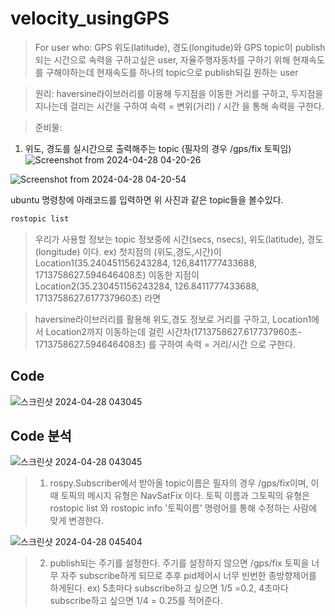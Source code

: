 # velocity_usingGPS

> For user who: GPS 위도(latitude), 경도(longitude)와 GPS topic이 publish되는 시간으로 속력을 구하고싶은 user, 자율주행자동차를 구하기 위해 현재속도를 구해야하는데 현재속도를 하나의 topic으로 publish되길 원하는 user

>원리: haversine라이브러리를 이용해 두지점을 이동한 거리를 구하고, 두지점을 지나는데 걸리는 시간을 구하여 속력 = 변위(거리) / 시간 을 통해 속력을 구한다.

>준비물: 

1) 위도, 경도를 실시간으로 출력해주는 topic (필자의 경우 /gps/fix 토픽임)
![Screenshot from 2024-04-28 04-20-26](https://github.com/donghyunkim39/velocity_usingGPS/assets/163104650/5aed531d-fdfc-479f-bd85-0473e8756716)

![Screenshot from 2024-04-28 04-20-54](https://github.com/donghyunkim39/velocity_usingGPS/assets/163104650/b20ad6a9-6949-4708-ba34-729eb8e0f100)

ubuntu 명령창에 아래코드를 입력하면 위 사진과 같은 topic들을 볼수있다.
```bash
rostopic list
```

>우리가 사용할 정보는 topic 정보중에 시간(secs, nsecs), 위도(latitude), 경도(longitude) 이다.
> ex) 첫지점의 (위도,경도,시간)이 Location1(35.240451156243284, 126,8411777433688, 1713758627.594646408초)
>     이동한 지점이 Location2(35.230451156243284, 126.8411777433688, 1713758627.617737960초) 라면

>haversine라이브러리를 활용해 위도,경도 정보로 거리를 구하고, Location1에서 Location2까지 이동하는데 걸린 시간차(1713758627.617737960초- 1713758627.594646408초) 를 구하여
>속력 = 거리/시간 으로 구한다.

## Code

![스크린샷 2024-04-28 043045](https://github.com/donghyunkim39/velocity_usingGPS/assets/163104650/8a291a04-8a2b-4c6c-a7fc-41e317b27e12)

## Code 분석

![스크린샷 2024-04-28 043045](https://github.com/donghyunkim39/velocity_usingGPS/assets/163104650/6ea18c6c-e909-419f-813b-a99623c799b5)

> 1) rospy.Subscriber에서 받아올 topic이름은 필자의 경우 /gps/fix이며, 이때 토픽의 메시지 유형은 NavSatFix 이다.
> 토픽 이름과 그토픽의 유형은 rostopic list 와 rostopic info '토픽이름' 명령어를 통해 수정하는 사람에 맞게 변경한다.


![스크린샷 2024-04-28 045404](https://github.com/donghyunkim39/velocity_usingGPS/assets/163104650/ec490360-0cb5-435a-832b-cf981a16c5be)
> 2) publish되는 주기를 설정한다. 주기를 설정하지 않으면 /gps/fix 토픽을 너무 자주 subscribe하게 되므로 추후 pid제어시 너무 빈번한 종방향제어를 하게된다.
> ex) 5초마다 subscribe하고 싶으면 1/5 =0.2, 4초마다 subscribe하고 싶으면 1/4 = 0.25를 적어준다.

